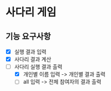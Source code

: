 # 사다리 게임

## 기능 요구사항

- [x] 실행 결과 입력
- [x] 사다리 결과 계산
- [ ] 사다리 실행 결과 출력
    - [x] 개인별 이름 입력 -> 개인별 결과 출력
    - [ ] all 입력 -> 전체 참여자의 결과 출력